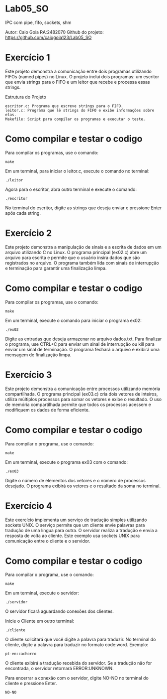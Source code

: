 # Lab05_SO
IPC com pipe, fifo, sockets, shm

Autor: Caio Goia RA:2482070
Github do projeto: https://github.com/caiogoia123/Lab05_SO

# Exercício 1

Este projeto demonstra a comunicação entre dois programas utilizando FIFOs (named pipes) no Linux. O projeto inclui dois programas: um escritor que envia strings para o FIFO e um leitor que recebe e processa essas strings.

Estrutura do Projeto

    escritor.c: Programa que escreve strings para o FIFO.
    leitor.c: Programa que lê strings do FIFO e exibe informações sobre elas.
    Makefile: Script para compilar os programas e executar o teste.

# Como compilar e testar o codigo 

Para compilar os programas, use o comando:

    make

Em um terminal, para iniciar o leitor.c, execute o comando no terminal:

    ./leitor

Agora para o escritor, abra outro terminal e execute o comando: 

    ./escritor 


No terminal do escritor, digite as strings que deseja enviar e pressione Enter após cada string.

# Exercício 2

Este projeto demonstra a manipulação de sinais e a escrita de dados em um arquivo utilizando C no Linux. O programa principal (ex02.c) abre um arquivo para escrita e permite que o usuário insira dados que são registrados no arquivo. O programa também lida com sinais de interrupção e terminação para garantir uma finalização limpa.

# Como compilar e testar o codigo 

Para compilar os programas, use o comando:

    make

Em um terminal, execute o comando para iniciar o programa ex02:

    ./ex02

Digite as entradas que deseja armazenar no arquivo dados.txt. Para finalizar o programa, use CTRL+C para enviar um sinal de interrupção ou kill <PID> para enviar um sinal de terminação. O programa fechará o arquivo e exibirá uma mensagem de finalização limpa.

# Exercício 3

Este projeto demonstra a comunicação entre processos utilizando memória compartilhada. O programa principal (ex03.c) cria dois vetores de inteiros, utiliza múltiplos processos para somar os vetores e exibe o resultado. O uso de memória compartilhada permite que todos os processos acessem e modifiquem os dados de forma eficiente.

# Como compilar e testar o codigo 

Para compilar o programa, use o comando:

    make

Em um terminal, execute o programa ex03 com o comando:

    ./ex03

Digite o número de elementos dos vetores e o número de processos desejado. O programa exibirá os vetores e o resultado da soma no terminal.

# Exercício 4

Este exercício implementa um serviço de tradução simples utilizando sockets UNIX. O serviço permite que um cliente envie palavras para tradução de uma língua para outra. O servidor realiza a tradução e envia a resposta de volta ao cliente. Este exemplo usa sockets UNIX para comunicação entre o cliente e o servidor.

# Como compilar e testar o codigo 

Para compilar o programa, use o comando:

    make

Em um terminal, execute o servidor:

    ./servidor

O servidor ficará aguardando conexões dos clientes.

Inicie o Cliente em outro terminal:

    ./cliente

O cliente solicitará que você digite a palavra para traduzir.
No terminal do cliente, digite a palavra para traduzir no formato code:word. Exemplo:

    pt-en:cachorro


O cliente exibirá a tradução recebida do servidor. Se a tradução não for encontrada, o servidor retornará ERROR:UNKNOWN.

Para encerrar a conexão com o servidor, digite NO-NO no terminal do cliente e pressione Enter.

    NO-NO
